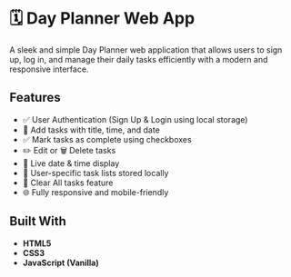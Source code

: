 # 🗓️ Day Planner Web App

A sleek and simple Day Planner web application that allows users to sign up, log in, and manage their daily tasks efficiently with a modern and responsive interface.

##  Features

- ✅ User Authentication (Sign Up & Login using local storage)
- 📝 Add tasks with title, time, and date
- ✅ Mark tasks as complete using checkboxes
- ✏️ Edit or 🗑️ Delete tasks
- 📅 Live date & time display
- 👤 User-specific task lists stored locally
- 🧹 Clear All tasks feature
- 🌐 Fully responsive and mobile-friendly



##  Built With

- **HTML5**
- **CSS3**
- **JavaScript (Vanilla)**


